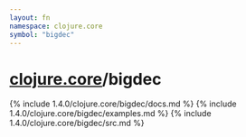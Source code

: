 ```yaml
---
layout: fn
namespace: clojure.core
symbol: "bigdec"
---
```


# [clojure.core](../)/bigdec

{% include 1.4.0/clojure.core/bigdec/docs.md %}
{% include 1.4.0/clojure.core/bigdec/examples.md %}
{% include 1.4.0/clojure.core/bigdec/src.md %}

